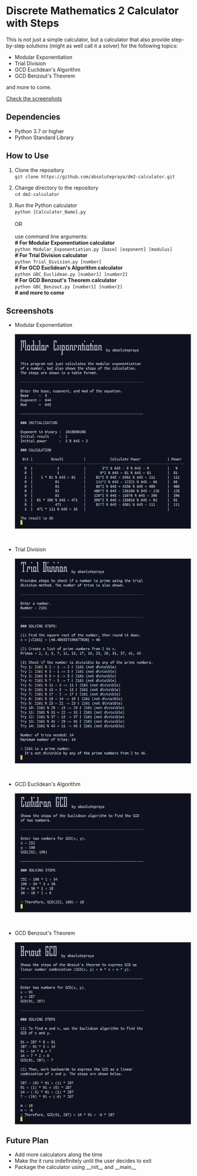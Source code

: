 # Discrete Mathematics 2 Calculator with Steps

This is not just a simple calculator, but a calculator that also provide step-by-step solutions (might as well call it a solver) for the following topics:
- Modular Exponentiation
- Trial Division
- GCD Euclidean's Algorithm
- GCD Benzout's Theorem

and more to come.

[Check the screenshots](#screenshots)

## Dependencies

- Python 3.7 or higher
- Python Standard Library

## How to Use

1. Clone the repository  
`git clone https://github.com/absolutepraya/dm2-calculator.git`

2. Change directory to the repository  
`cd dm2-calculator`

3. Run the Python calculator  
`python [Calculator_Name].py`  
<br>OR  
<br>use command line arguments:  
__\# For Modular Exponentiation calculator__  
`python Modular_Exponentiation.py [base] [exponent] [modulus]`  
__\# For Trial Division calculator__  
`python Trial_Division.py [number]`  
__\# For GCD Euclidean's Algorithm calculator__  
`python GDC_Euclidean.py [number1] [number2]`  
__\# For GCD Benzout's Theorem calculator__  
`python GDC_Benzout.py [number1] [number2]`   
__\# and more to come__

## Screenshots

- Modular Exponentiation<br>  
<kbd><img src="README/mod_exp.png"></kbd>  
<br>

- Trial Division<br>  
<kbd><img src="README/trial_div.png"></kbd>  
<br>

- GCD Euclidean's Algorithm<br>  
<kbd><img src="README/gcd_euclidean.png"></kbd>  
<br>

- GCD Benzout's Theorem<br>  
<kbd><img src="README/gcd_bezout.png"></kbd> 

## Future Plan

- Add more calculators along the time
- Make the it runs indefinitely until the user decides to exit
- Package the calculator using \_\_init__ and \_\_main__